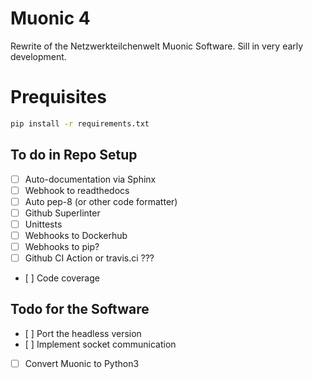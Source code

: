 # Muonic 4

Rewrite of the Netzwerkteilchenwelt Muonic Software.
Sill in very early development.

# Prequisites

```bash
pip install -r requirements.txt
```

## To do in Repo Setup

- [ ] Auto-documentation via Sphinx
- [ ] Webhook to readthedocs
- [ ] Auto pep-8 (or other code formatter)
- [ ] Github Superlinter
- [ ] Unittests
- [ ] Webhooks to Dockerhub
- [ ] Webhooks to pip?
- [ ] Github CI Action or travis.ci ???
- [ ] Code coverage

## Todo for the Software
- [ ] Port the headless version
- [ ] Implement socket communication
- [ ] Convert Muonic to Python3
